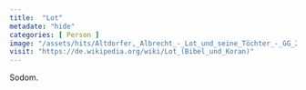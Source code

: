 ```yaml
---
title:  "Lot"
metadate: "hide"
categories: [ Person ]
image: "/assets/hits/Altdorfer,_Albrecht_-_Lot_und_seine_Töchter_-_GG_2923_-_Kunsthistorisches_Museum.jpg"
visit: "https://de.wikipedia.org/wiki/Lot_(Bibel_und_Koran)"
---
```

Sodom.